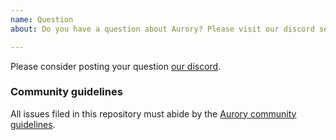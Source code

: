 ```yaml
---
name: Question
about: Do you have a question about Aurory? Please visit our discord server at https://discord.com/invite/aurory

---
```


Please consider posting your question [our discord](https://discord.com/invite/aurory).

### Community guidelines
All issues filed in this repository must abide by the [Aurory community guidelines](https://aurory.io/code-of-conduct/).


